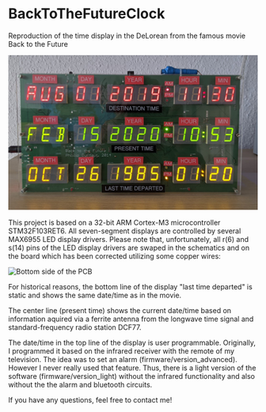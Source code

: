 # BackToTheFutureClock
Reproduction of the time display in the DeLorean from the famous movie Back to the Future

![Back to the Future Clock in Action 2020](https://github.com/yildi1337/BackToTheFutureClock/blob/master/pictures/running_2020.jpg)

This project is based on a 32-bit ARM Cortex-M3 microcontroller STM32F103RET6. All seven-segment displays are controlled by several MAX6955 LED display drivers. Please note that, unfortunately, all r(6) and s(14) pins of the LED display drivers are swaped in the schematics and on the board which has been corrected utilizing some copper wires:

![Bottom side of the PCB](https://github.com/yildi1337/BackToTheFutureClock/blob/master/pictures/pcb_bottom_2.jpg)

For historical reasons, the bottom line of the display "last time departed" is static and shows the same date/time as in the movie.

The center line (present time) shows the current date/time based on information aquired via a ferrite antenna from the longwave time signal and standard-frequency radio station DCF77.

The date/time in the top line of the display is user programmable. Originally, I programmed it based on the infrared receiver with the remote of my television. The idea was to set an alarm (firmware/version_advanced). However I never really used that feature. Thus, there is a light version of the software (firmware/version_light) without the infrared functionality and also without the the alarm and bluetooth circuits.

If you have any questions, feel free to contact me!